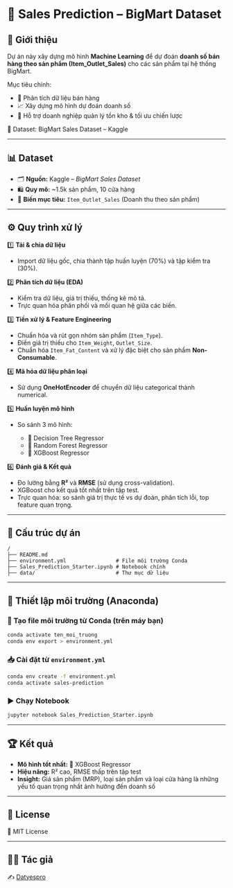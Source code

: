 
# 🛒 Sales Prediction – BigMart Dataset

## 📌 Giới thiệu

Dự án này xây dựng mô hình **Machine Learning** để dự đoán **doanh số bán hàng theo sản phẩm (Item\_Outlet\_Sales)** cho các sản phẩm tại hệ thống BigMart.

Mục tiêu chính:

* 🔎 Phân tích dữ liệu bán hàng
* 📈 Xây dựng mô hình dự đoán doanh số
* 🏪 Hỗ trợ doanh nghiệp quản lý tồn kho & tối ưu chiến lược

📂 Dataset: BigMart Sales Dataset – Kaggle

---

## 📊 Dataset

* 🗂 **Nguồn:** Kaggle – *BigMart Sales Dataset*
* 🛍 **Quy mô:** \~1.5k sản phẩm, 10 cửa hàng
* 🎯 **Biến mục tiêu:** `Item_Outlet_Sales` (Doanh thu theo sản phẩm)

---

## ⚙️ Quy trình xử lý

1️⃣ **Tải & chia dữ liệu**

* Import dữ liệu gốc, chia thành tập huấn luyện (70%) và tập kiểm tra (30%).

2️⃣ **Phân tích dữ liệu (EDA)**

* Kiểm tra dữ liệu, giá trị thiếu, thống kê mô tả.
* Trực quan hóa phân phối và mối quan hệ giữa các biến.

3️⃣ **Tiền xử lý & Feature Engineering**

* Chuẩn hóa và rút gọn nhóm sản phẩm (`Item_Type`).
* Điền giá trị thiếu cho `Item_Weight`, `Outlet_Size`.
* Chuẩn hóa `Item_Fat_Content` và xử lý đặc biệt cho sản phẩm **Non-Consumable**.

4️⃣ **Mã hóa dữ liệu phân loại**

* Sử dụng **OneHotEncoder** để chuyển dữ liệu categorical thành numerical.

5️⃣ **Huấn luyện mô hình**

* So sánh 3 mô hình:

  * 🌳 Decision Tree Regressor
  * 🌲 Random Forest Regressor
  * 🚀 XGBoost Regressor

6️⃣ **Đánh giá & Kết quả**

* Đo lường bằng **R²** và **RMSE** (sử dụng cross-validation).
* XGBoost cho kết quả tốt nhất trên tập test.
* Trực quan hóa: so sánh giá trị thực tế vs dự đoán, phân tích lỗi, top feature quan trọng.

---

## 📂 Cấu trúc dự án

```
/
├── README.md
├── environment.yml                # File môi trường Conda
├── Sales_Prediction_Starter.ipynb # Notebook chính
├── data/                          # Thư mục dữ liệu
```

---

## 🐍 Thiết lập môi trường (Anaconda)

### 🔧 Tạo file môi trường từ Conda (trên máy bạn)

```bash
conda activate ten_moi_truong
conda env export > environment.yml
```

### 📥 Cài đặt từ `environment.yml`

```bash
conda env create -f environment.yml
conda activate sales-prediction
```

### ▶️ Chạy Notebook

```bash
jupyter notebook Sales_Prediction_Starter.ipynb
```

---

## 🏆 Kết quả

* **Mô hình tốt nhất:** 🚀 XGBoost Regressor
* **Hiệu năng:** R² cao, RMSE thấp trên tập test
* **Insight:** Giá sản phẩm (MRP), loại sản phẩm và loại cửa hàng là những yếu tố quan trọng nhất ảnh hưởng đến doanh số

---

## 📜 License

📖 MIT License

---

## 👨‍💻 Tác giả

✍️ [Datyespro](https://github.com/datyespro)


